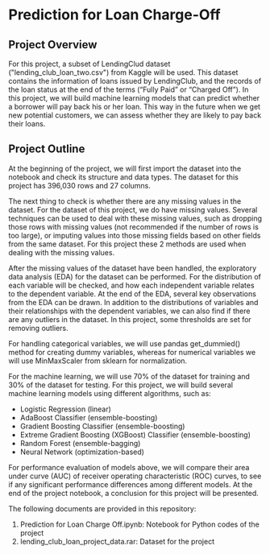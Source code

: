 # Prediction for Loan Charge-Off

## Project Overview
For this project, a subset of LendingClud dataset ("lending_club_loan_two.csv") from Kaggle will be used. This dataset contains the information of loans issued by LendingClub, and the records of the loan status at the end of the terms (“Fully Paid” or “Charged Off”). In this project, we will build machine learning models that can predict whether a borrower will pay back his or her loan. This way in the future when we get new potential customers, we can assess whether they are likely to pay back their loans.

## Project Outline
At the beginning of the project, we will first import the dataset into the notebook and check its structure and data types. The dataset for this project has 396,030 rows and 27 columns.

The next thing to check is whether there are any missing values in the dataset. For the dataset of this project, we do have missing values. Several techniques can be used to deal with these missing values, such as dropping those rows with missing values (not recommended if the number of rows is too large), or imputing values into those missing fields based on other fields from the same dataset. For this project these 2 methods are used when dealing with the missing values.

After the missing values of the dataset have been handled, the exploratory data analysis (EDA) for the dataset can be performed. For the distribution of each variable will be checked, and how each independent variable relates to the dependent variable. At the end of the EDA, several key observations from the EDA can be drawn. In addition to the distributions of variables and their relationships with the dependent variables, we can also find if there are any outliers in the dataset. In this project, some thresholds are set for removing outliers.

For handling categorical variables, we will use pandas get_dummied() method for creating dummy variables, whereas for numerical variables we will use MinMaxScaler from sklearn for normalization.

For the machine learning, we will use 70% of the dataset for training and 30% of the dataset for testing. For this project, we will build several machine learning models using different algorithms, such as:
*	Logistic Regression (linear)
*	AdaBoost Classifier (ensemble-boosting)
*	Gradient Boosting Classifier (ensemble-boosting)
*	Extreme Gradient Boosting (XGBoost) Classifier (ensemble-boosting)
*	Random Forest (ensemble-bagging)
*	Neural Network (optimization-based)

For performance evaluation of models above, we will compare their area under curve (AUC) of receiver operating characteristic (ROC) curves, to see if any significant performance differences among different models. At the end of the project notebook, a conclusion for this project will be presented.

The following documents are provided in this repository:
  1. Prediction for Loan Charge Off.ipynb: Notebook for Python codes of the project
  2. lending_club_loan_project_data.rar: Dataset for the project
